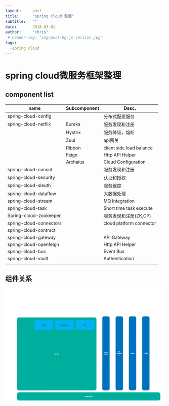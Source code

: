 ```yaml
---
layout:     post
title:      "spring cloud 整理"
subtitle:   ""
date:       2018-07-01
author:     "chris"
 # header-img: "img/post-bg-js-version.jpg"
tags:
  -spring cloud
---
```


# spring cloud微服务框架整理

## component list

| name                    | Subcomponent | Desc.                    |
| ----------------------- | ------------ | ------------------------ |
| spring-cloud-config     |              | 分布式配置服务           |
| spring-cloud-netflix    | Eureka       | 服务发现和注册           |
|                         | Hystrix      | 服务降级，熔断           |
|                         | Zuul         | api网关                  |
|                         | Ribbon       | client side load balance |
|                         | Feign        | Http API Helper          |
|                        | Archaius     | Cloud Configuration      |
| spring-cloud-consul     |              | 服务发现和注册           |
| spring-cloud-security   |              | 认证和授权               |
| spring-cloud-sleuth     |              | 服务跟踪                 |
| spring-cloud-dataflow   |              | 大数据处理               |
| spring-cloud-stream     |              | MQ Integration           |
| spring-cloud-task       |              | Short time task execute  |
| Spring-cloud-zookeeper  |              | 服务发现和注册(ZK,CP)    |
| spring-cloud-connectors |              | cloud platform connector |
| spring-cloud-contract   |              |                          |
| spring-cloud-gateway    |              | API Gateway              |
| spring-cloud-openfeign  |              | Http API Helper          |
| spring-cloud-bus        |              | Event Bus                |
| spring-cloud-vault      |              | Authentication           |
|                         |              |                          |



## 组件关系



![spring-cloud](/img/spring-cloud.jpg)